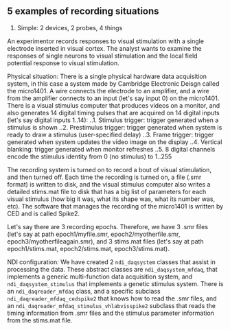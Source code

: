## 5 examples of recording situations

1. Simple: 2 devices, 2 probes, 4 things

An experimentor records responses to visual stimulation with a single electrode inserted in visual cortex. The analyst wants to
examine the responses of single neurons to visual stimulation and the local field potential response to visual stimulation.

Physical situation: There is a single physical hardware data acquisition system, in this case a system made by
Cambridge Electronic Deisgn called the micro1401. A wire connects the electrode to an amplifier,
and a wire from the amplifier connects to an input (let's say input 0) on the micro1401. There is a visual stimulus computer that
produces videos on a monitor, and also generates 14 digital timing pulses that are acquired on 14 digital inputs (let's say
digital inputs 1..14):
..1. Stimulus trigger: trigger generated when a stimulus is shown
..2. Prestimulus trigger: trigger generated when system is ready to draw a stimulus (user-specified delay)
..3. Frame trigger: trigger generated when system updates the video image on the display
..4. Vertical blanking: trigger generated when monitor refreshes
..5. 8 digital channels encode the stimulus identity from 0 (no stimulus) to 1..255

The recording system is turned on to record a bout of visual stimulation, and then turned off. Each time the recording is turned
on, a file (.smr format) is written to disk, and the visual stimulus computer also writes a detailed stims.mat file to disk that
has a big list of parameters for each visual stimulus (how big it was, what its shape was, what its number was, etc). The software
that manages the recording of the micro1401 is written by CED and is called Spike2.

Let's say there are 3 recording epochs. Therefore, we have 3 .smr files (let's say at path epoch1/myfile.smr, epoch2/myotherfile.smr,
epoch3/myotherfileagain.smr), and 3 stims.mat files (let's say at path epoch1/stims.mat, epoch2/stims.mat, epoch3/stims.mat).

NDI configuration: We have created 2 `ndi_daqsystem` classes that assist in processing the data. These abstract classes are
`ndi_daqsystem_mfdaq`, that implements a generic multi-function data acquisition system, and `ndi_daqsystem_stimulus` that implements
a genetic stimulus system. There is an `ndi_daqreader_mfdaq` class, and a specific subclass `ndi_daqreader_mfdaq_cedspike2` that
knows how to read the .smr files, and an `ndi_daqreader_mfdaq_stimulus_vhlabvisspike2` subclass that reads the timing information
from .smr files and the stimulus parameter information from the stims.mat file. 




